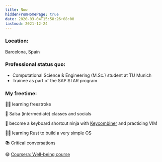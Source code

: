 ```yaml
---
title: Now
hiddenFromHomePage: true
date: 2020-03-04T15:58:26+08:00
lastmod: 2021-12-24
---
```


### Location:

Barcelona, Spain

<!-- Munich, Germany -->

<!-- {{< callout emoji="💯" text="This is the text that will show up in the callout. It can be as long as you like, but only one paragraph." >}} -->

### Professional status quo:

- Computational Science & Engineering (M.Sc.) student at TU Munich
- Trainee as part of the SAP STAR program

<!-- **Current work project**:

- working on the Open-Source project [Kyma](https://github.com/kyma-project) of SAP for easily deploying cloud-native applications with Kubernetes. I'm part of the Observability team and involved in the CLI development (Golang). -->

### My freetime:

<!-- 👨‍💻 climbing up the [Clean Code](https://clean-code-developer.com/) grades (currently yellow): *focus on testing and test-driven development at the moment* -->

<!-- 👨‍💻 building [personal search engine](https://devpost.com/software/gerstler) to gather results from all sources in one place -->

🏊‍♂️ learning freestroke

<!-- ☁️ prepare for [CKAD](https://www.cncf.io/certification/ckad/) exam (Kubernetes) -->

🕺 Salsa (intermediate) classes and socials

<!-- [Salsa caleña course](https://www.emdclass.com/en#lessons) -->

🥷 become a keyboard shortcut ninja with [Keycombiner](https://keycombiner.com/) and practicing VIM

👨‍💻 learning Rust to build a very simple OS

📚 Critical conversations

😁 [Coursera: Well-being course](https://www.coursera.org/learn/the-science-of-well-being/home/welcome)

<!-- ⌨️ learn shortcuts of VS code with [Keycombiner](https://keycombiner.com/) -->

<!-- 🧘 meditate and practicing [Wim Hof breathing](https://www.wimhofmethod.com/practice-the-method) -->

<!-- 🀄️ practice Chinese with [GuShiFM](https://storyfm.cn/) -->

<!-- ↗️ experimenting with tools for self-improvement (second brain) -->
